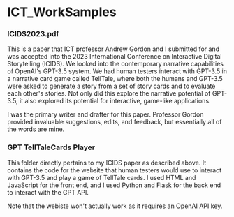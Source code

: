 # ICT_WorkSamples

### ICIDS2023.pdf

This is a paper that ICT professor Andrew Gordon and I submitted for and was accepted into the 2023 International Conference on Interactive Digital Storytelling (ICIDS). We looked into the contemporary narrative capabilities of OpenAI's GPT-3.5 system. We had human testers interact with GPT-3.5 in a narrative card game called TellTale, where both the humans and GPT-3.5 were asked to generate a story from a set of story cards and to evaluate each other's stories. Not only did this explore the narrative potential of GPT-3.5, it also explored its potential for interactive, game-like applications.

I was the primary writer and drafter for this paper. Professor Gordon provided invaluable suggestions, edits, and feedback, but essentially all of the words are mine.

### GPT TellTaleCards Player

This folder directly pertains to my ICIDS paper as described above. It contains the code for the website that human testers would use to interact with GPT-3.5 and play a game of TellTale cards. I used HTML and JavaScript for the front end, and I used Python and Flask for the back end to interact with the GPT API.

Note that the webiste won't actually work as it requires an OpenAI API key.

### 

